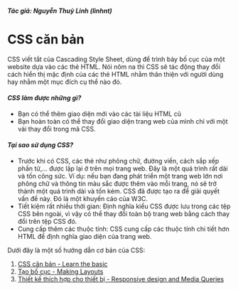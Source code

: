 ##### Tác giả: Nguyễn Thuỳ Linh (linhnt)

# CSS căn bản

CSS viết tắt của Cascading Style Sheet, dùng để trình bày bố cục của một website dựa vào các thẻ HTML. Nói nôm na thì CSS sẽ tác động thay đổi cách hiển thị mặc định của các thẻ HTML nhằm thân thiện với người dùng hay nhằm một mục đích cụ thể nào đó.  

#### *CSS làm được những gì?*
- Bạn có thể thêm giao diện mới vào các tài liệu HTML cũ
- Bạn hoàn toàn có thể thay đổi giao diện trang web của mình chỉ với một vài thay đổi trong mã CSS.

#### *Tại sao sử dụng CSS?*
- Trước khi có CSS, các thẻ như phông chữ, đường viền, cách sắp xếp phần tử,... được lặp lại ở trên mọi trang web. Đây là một quá trình rất dài và tốn công sức. Ví dụ: nếu bạn đang phát triển một trang web lớn nơi phông chữ và thông tin màu sắc được thêm vào mỗi trang, nó sẽ trở thành một quá trình dài và tốn kém. CSS đã được tạo ra để giải quyết vấn đề này. Đó là một khuyến cáo của W3C.
- Tiết kiệm rất nhiều thời gian: Định nghĩa kiểu CSS được lưu trong các tệp CSS bên ngoài, vì vậy có thể thay đổi toàn bộ trang web bằng cách thay đổi trên tệp CSS đó.
- Cung cấp thêm các thuộc tính: CSS cung cấp các thuộc tính chi tiết hơn HTML để định nghĩa giao diện của trang web.

Dưới đây là một số hướng dẫn cơ bản của CSS:

1. [CSS căn bản - Learn the basic](component/learn_the_basic.md)
2. [Tạo bố cục - Making Layouts](component/making_layout.md)
3. [Thiết kế thích hợp cho thiết bị - Responsive design and Media Queries](component/responsive_design_and_media_queries.md)
